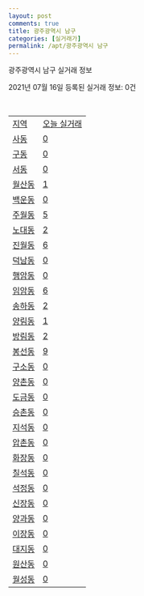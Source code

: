 ```yaml
---
layout: post
comments: true
title: 광주광역시 남구
categories: [실거래가]
permalink: /apt/광주광역시 남구
---
```


광주광역시 남구 실거래 정보

2021년 07월 16일 등록된 실거래 정보: 0건

<script type="text/javascript">
  google.charts.load('current', {'packages':['corechart']});
  google.charts.setOnLoadCallback(drawChart);

  function drawChart() {
    var data = google.visualization.arrayToDataTable([['거래일', '매매', '전월세', '전매'], ['20-07', 145, 142, 20], ['20-08', 250, 277, 24], ['20-09', 340, 200, 57], ['20-10', 659, 226, 76], ['20-11', 808, 238, 72], ['20-12', 543, 432, 84], ['21-01', 219, 344, 45], ['21-02', 294, 330, 27], ['21-03', 336, 252, 35], ['21-04', 283, 275, 22], ['21-05', 320, 229, 19], ['21-06', 229, 180, 14], ['21-07', 37, 83, 4]]);

    var options = {
      title: '최근 1년간 유형별 거래량 추이',
      legend: { position: 'bottom' }
    };

    var chart = new google.visualization.LineChart(document.getElementById('columnchart_material'));
    chart.draw(data, (options));
  }
</script>

<div id="columnchart_material" style="width: 95%; margin-left: -35px"></div>
<br>
<table class="sortable">
  <tr>
    <td><a href="#">지역</a></td>
    <td><a href="#">오늘 실거래</a></td>
  </tr>

  
  <tr class="item">
    <td><a href="광주광역시 남구 사동">사동</a></td>
    <td><a href="광주광역시 남구 사동">0</a></td>
  </tr>
    

  <tr class="item">
    <td><a href="광주광역시 남구 구동">구동</a></td>
    <td><a href="광주광역시 남구 구동">0</a></td>
  </tr>
    

  <tr class="item">
    <td><a href="광주광역시 남구 서동">서동</a></td>
    <td><a href="광주광역시 남구 서동">0</a></td>
  </tr>
    

  <tr class="item">
    <td><a href="광주광역시 남구 월산동">월산동</a></td>
    <td><a href="광주광역시 남구 월산동">1</a></td>
  </tr>
    

  <tr class="item">
    <td><a href="광주광역시 남구 백운동">백운동</a></td>
    <td><a href="광주광역시 남구 백운동">0</a></td>
  </tr>
    

  <tr class="item">
    <td><a href="광주광역시 남구 주월동">주월동</a></td>
    <td><a href="광주광역시 남구 주월동">5</a></td>
  </tr>
    

  <tr class="item">
    <td><a href="광주광역시 남구 노대동">노대동</a></td>
    <td><a href="광주광역시 남구 노대동">2</a></td>
  </tr>
    

  <tr class="item">
    <td><a href="광주광역시 남구 진월동">진월동</a></td>
    <td><a href="광주광역시 남구 진월동">6</a></td>
  </tr>
    

  <tr class="item">
    <td><a href="광주광역시 남구 덕남동">덕남동</a></td>
    <td><a href="광주광역시 남구 덕남동">0</a></td>
  </tr>
    

  <tr class="item">
    <td><a href="광주광역시 남구 행암동">행암동</a></td>
    <td><a href="광주광역시 남구 행암동">0</a></td>
  </tr>
    

  <tr class="item">
    <td><a href="광주광역시 남구 임암동">임암동</a></td>
    <td><a href="광주광역시 남구 임암동">6</a></td>
  </tr>
    

  <tr class="item">
    <td><a href="광주광역시 남구 송하동">송하동</a></td>
    <td><a href="광주광역시 남구 송하동">2</a></td>
  </tr>
    

  <tr class="item">
    <td><a href="광주광역시 남구 양림동">양림동</a></td>
    <td><a href="광주광역시 남구 양림동">1</a></td>
  </tr>
    

  <tr class="item">
    <td><a href="광주광역시 남구 방림동">방림동</a></td>
    <td><a href="광주광역시 남구 방림동">2</a></td>
  </tr>
    

  <tr class="item">
    <td><a href="광주광역시 남구 봉선동">봉선동</a></td>
    <td><a href="광주광역시 남구 봉선동">9</a></td>
  </tr>
    

  <tr class="item">
    <td><a href="광주광역시 남구 구소동">구소동</a></td>
    <td><a href="광주광역시 남구 구소동">0</a></td>
  </tr>
    

  <tr class="item">
    <td><a href="광주광역시 남구 양촌동">양촌동</a></td>
    <td><a href="광주광역시 남구 양촌동">0</a></td>
  </tr>
    

  <tr class="item">
    <td><a href="광주광역시 남구 도금동">도금동</a></td>
    <td><a href="광주광역시 남구 도금동">0</a></td>
  </tr>
    

  <tr class="item">
    <td><a href="광주광역시 남구 승촌동">승촌동</a></td>
    <td><a href="광주광역시 남구 승촌동">0</a></td>
  </tr>
    

  <tr class="item">
    <td><a href="광주광역시 남구 지석동">지석동</a></td>
    <td><a href="광주광역시 남구 지석동">0</a></td>
  </tr>
    

  <tr class="item">
    <td><a href="광주광역시 남구 압촌동">압촌동</a></td>
    <td><a href="광주광역시 남구 압촌동">0</a></td>
  </tr>
    

  <tr class="item">
    <td><a href="광주광역시 남구 화장동">화장동</a></td>
    <td><a href="광주광역시 남구 화장동">0</a></td>
  </tr>
    

  <tr class="item">
    <td><a href="광주광역시 남구 칠석동">칠석동</a></td>
    <td><a href="광주광역시 남구 칠석동">0</a></td>
  </tr>
    

  <tr class="item">
    <td><a href="광주광역시 남구 석정동">석정동</a></td>
    <td><a href="광주광역시 남구 석정동">0</a></td>
  </tr>
    

  <tr class="item">
    <td><a href="광주광역시 남구 신장동">신장동</a></td>
    <td><a href="광주광역시 남구 신장동">0</a></td>
  </tr>
    

  <tr class="item">
    <td><a href="광주광역시 남구 양과동">양과동</a></td>
    <td><a href="광주광역시 남구 양과동">0</a></td>
  </tr>
    

  <tr class="item">
    <td><a href="광주광역시 남구 이장동">이장동</a></td>
    <td><a href="광주광역시 남구 이장동">0</a></td>
  </tr>
    

  <tr class="item">
    <td><a href="광주광역시 남구 대지동">대지동</a></td>
    <td><a href="광주광역시 남구 대지동">0</a></td>
  </tr>
    

  <tr class="item">
    <td><a href="광주광역시 남구 원산동">원산동</a></td>
    <td><a href="광주광역시 남구 원산동">0</a></td>
  </tr>
    

  <tr class="item">
    <td><a href="광주광역시 남구 월성동">월성동</a></td>
    <td><a href="광주광역시 남구 월성동">0</a></td>
  </tr>
    


</table>


    